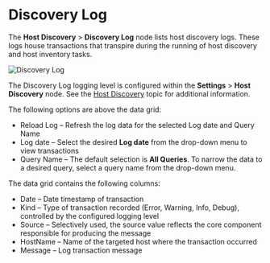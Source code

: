 # Discovery Log

The **Host Discovery** > **Discovery Log** node lists host discovery logs. These logs house
transactions that transpire during the running of host discovery and host inventory tasks.

![Discovery Log](/img/product_docs/accessanalyzer/12.0/admin/hostdiscovery/discoverylog.webp)

The Discovery Log logging level is configured within the **Settings** > **Host Discovery** node. See
the [Host Discovery](/docs/accessanalyzer/12.0/admin/settings/hostdiscovery.md) topic for additional information.

The following options are above the data grid:

- Reload Log – Refresh the log data for the selected Log date and Query Name
- Log date – Select the desired **Log date** from the drop-down menu to view transactions
- Query Name – The default selection is **All Queries**. To narrow the data to a desired query,
  select a query name from the drop-down menu.

The data grid contains the following columns:

- Date – Date timestamp of transaction
- Kind – Type of transaction recorded (Error, Warning, Info, Debug), controlled by the configured
  logging level
- Source – Selectively used, the source value reflects the core component responsible for producing
  the message
- HostName – Name of the targeted host where the transaction occurred
- Message – Log transaction message
